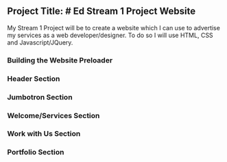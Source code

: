 <h2>Project Title: # Ed Stream 1 Project Website</h2>

My Stream 1 Project will be to create a website which I can use to advertise my services as a web developer/designer. To do so I will use HTML, CSS and Javascript/JQuery.

<h3>Building the Website Preloader</h3>




<h3>Header Section</h3>


<h3>Jumbotron Section</h3>

<h3>Welcome/Services Section</h3>

<h3>Work with Us Section</h3>

<h3>Portfolio Section</h3>
 
